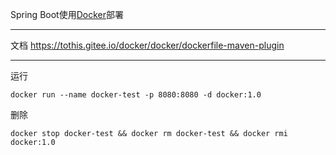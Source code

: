 Spring Boot使用[Docker](https://tothis.gitee.io/categories/Docker)部署
***
文档 https://tothis.gitee.io/docker/docker/dockerfile-maven-plugin
***
运行
```shell
docker run --name docker-test -p 8080:8080 -d docker:1.0
```
删除
```shell
docker stop docker-test && docker rm docker-test && docker rmi docker:1.0
```
